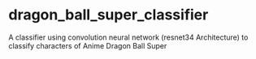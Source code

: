# dragon_ball_super_classifier
A classifier using convolution neural network (resnet34 Architecture) to classify characters of Anime Dragon Ball Super
